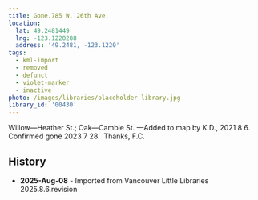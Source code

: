 ```yaml
---
title: Gone.785 W. 26th Ave.
location:
  lat: 49.2481449
  lng: -123.1220288
  address: '49.2481, -123.1220'
tags:
  - kml-import
  - removed
  - defunct
  - violet-marker
  - inactive
photo: /images/libraries/placeholder-library.jpg
library_id: '00430'
---
```

Willow—Heather St.; Oak—Cambie St.
—Added to map by K.D., 2021 8 6.
Confirmed gone 2023 7 28.  Thanks, F.C.

## History
- **2025-Aug-08** - Imported from Vancouver Little Libraries 2025.8.6.revision
